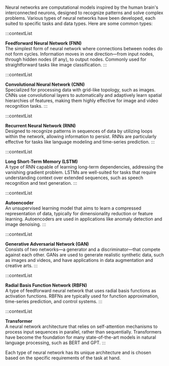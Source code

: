 Neural networks are computational models inspired by the human brain's interconnected neurons, designed to recognize patterns and solve complex problems. Various types of neural networks have been developed, each suited to specific tasks and data types. Here are some common types:

:::contextList

**Feedforward Neural Network (FNN)**  
The simplest form of neural network where connections between nodes do not form cycles. Information moves in one direction—from input nodes, through hidden nodes (if any), to output nodes. Commonly used for straightforward tasks like image classification. 
:::

:::contextList

**Convolutional Neural Network (CNN)**  
Specialized for processing data with grid-like topology, such as images. CNNs use convolutional layers to automatically and adaptively learn spatial hierarchies of features, making them highly effective for image and video recognition tasks. 
:::

:::contextList

**Recurrent Neural Network (RNN)**  
Designed to recognize patterns in sequences of data by utilizing loops within the network, allowing information to persist. RNNs are particularly effective for tasks like language modeling and time-series prediction. 
:::

:::contextList

**Long Short-Term Memory (LSTM)**  
A type of RNN capable of learning long-term dependencies, addressing the vanishing gradient problem. LSTMs are well-suited for tasks that require understanding context over extended sequences, such as speech recognition and text generation. 
:::

:::contextList

**Autoencoder**  
An unsupervised learning model that aims to learn a compressed representation of data, typically for dimensionality reduction or feature learning. Autoencoders are used in applications like anomaly detection and image denoising. 
:::

:::contextList

**Generative Adversarial Network (GAN)**  
Consists of two networks—a generator and a discriminator—that compete against each other. GANs are used to generate realistic synthetic data, such as images and videos, and have applications in data augmentation and creative arts. 
:::

:::contextList

**Radial Basis Function Network (RBFN)**  
A type of feedforward neural network that uses radial basis functions as activation functions. RBFNs are typically used for function approximation, time-series prediction, and control systems. 
:::

:::contextList

**Transformer**  
A neural network architecture that relies on self-attention mechanisms to process input sequences in parallel, rather than sequentially. Transformers have become the foundation for many state-of-the-art models in natural language processing, such as BERT and GPT. 
:::

Each type of neural network has its unique architecture and is chosen based on the specific requirements of the task at hand. 
